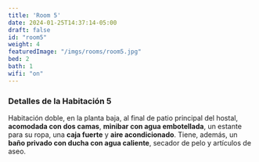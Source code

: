 ```yaml
---
title: 'Room 5'
date: 2024-01-25T14:37:14-05:00
draft: false
id: "room5"
weight: 4
featuredImage: "/imgs/rooms/room5.jpg"
bed: 2
bath: 1
wifi: "on"
---
```


### Detalles de la Habitación 5

Habitación doble, en la planta baja, al final de patio principal del hostal, __acomodada con dos camas__, __minibar con agua embotellada__, un estante para su ropa, una __caja fuerte__ y __aire acondicionado__. Tiene, además, un __baño privado con ducha con agua caliente__, secador de pelo y artículos de aseo.